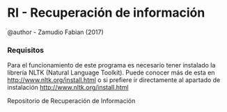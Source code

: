 # RI - Recuperación de información
@author - Zamudio Fabian (2017)

### Requisitos

Para el funcionamiento de este programa es necesario tener instalado la librería NLTK (Natural Language Toolkit). Puede conocer más de esta en http://www.nltk.org/install.html o si prefiere ir directamente al apartado de instalación http://www.nltk.org/install.html

Repositorio de Recuperación de Información
